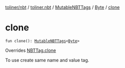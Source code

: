 [toliner/nbt](../../../index.md) / [toliner.nbt](../../index.md) / [MutableNBTTags](../index.md) / [Byte](index.md) / [clone](./clone.md)

# clone

`fun clone(): `[`MutableNBTTags`](../index.md)`<`[`Byte`](https://kotlinlang.org/api/latest/jvm/stdlib/kotlin/-byte/index.html)`>`

Overrides [NBTTag.clone](../../-n-b-t-tag/clone.md)

To use create same name and value tag.

